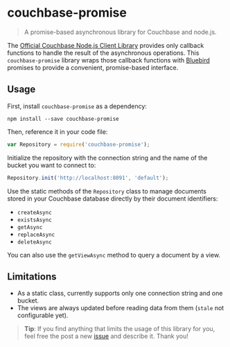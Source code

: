 # couchbase-promise

> A promise-based asynchronous library for Couchbase and node.js.

The [Official Couchbase Node.js Client Library](https://www.npmjs.com/package/couchbase) provides only callback functions to handle the result of the asynchronous operations. This `couchbase-promise` library wraps those callback functions with [Bluebird](https://www.npmjs.com/package/bluebird) promises to provide a convenient, promise-based interface.

## Usage

First, install `couchbase-promise` as a dependency:

```shell
npm install --save couchbase-promise
```

Then, reference it in your code file:

```javascript
var Repository = require('couchbase-promise');
```

Initialize the repository with the connection string and the name of the bucket you want to connect to:

```javascript
Repository.init('http://localhost:8091', 'default');
```

Use the static methods of the `Repository` class to manage documents stored in your Couchbase database directly by their document identifiers:

- `createAsync`
- `existsAsync`
- `getAsync`
- `replaceAsync`
- `deleteAsync`

You can also use the `getViewAsync` method to query a document by a view.


## Limitations

 - As a static class, currently supports only one connection string and one bucket.
 - The views are always updated before reading data from them (`stale` not configurable yet).

> **Tip**: If you find anything that limits the usage of this library for you, feel free the post a new [issue](https://github.com/balassy/couchbase-promise/issues) and describe it. Thank you!